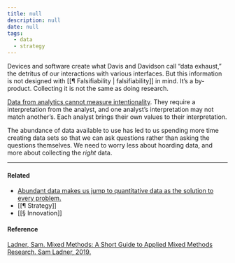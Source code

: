 ```yaml
---
title: null
description: null
date: null
tags:
  - data
  - strategy
---
```


Devices and software create what Davis and Davidson call “data exhaust,” the detritus of our interactions with various interfaces. But this information is not designed with [[¶ Falsifiability | falsifiability]] in mind. It’s a by-product. Collecting it is not the same as doing research.

[Data from analytics cannot measure intentionality](https://publish.obsidian.md/mobydiction/notes/Quant+data+is+lossy). They require a interpretation from the analyst, and one analyst’s interpretation may not match another’s. Each analyst brings their own values to their interpretation.

The abundance of data available to use has led to us spending more time creating data sets so that we can ask questions rather than asking the questions themselves. We need to worry less about hoarding data, and more about collecting the _right_ data.

---

#### Related

- [Abundant data makes us jump to quantitative data as the solution to every problem.](https://publish.obsidian.md/mobydiction/notes/Abundant+data+makes+us+jump+to+quantitative+data+as+the+solution+to+every+problem.)
- [[¶ Strategy]]
- [[§ Innovation]]

#### Reference

[Ladner, Sam. Mixed Methods: A Short Guide to Applied Mixed Methods Research. Sam Ladner, 2019.](https://publish.obsidian.md/mobydiction/notes/%E2%89%88+Ladner+-+Mixed+Methods)

